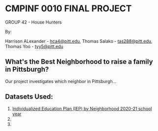 # **CMPINF 0010 FINAL PROJECT**
GROUP 42 - House Hunters

By:

Harrison ALexander - hca4@pitt.edu, 
Thomas Salako - tas288@pitt.edu, 
Thomas Yoo - tyy5@pitt.edu
## **What's the Best Neighborhood to raise a family in Pittsburgh?**

Our project investigates which neighbor in Pittsburgh...
## **Datasets Used:**

1. [Individualized Education Plan (IEP) by Neighborhood 2020-21 school year](https://data.wprdc.org/dataset/pittsburgh-public-schools-individualized-education-plan-iep/resource/62403582-e6c3-40b6-9bb6-d5d38e3f058d)
2.
3.
